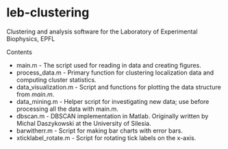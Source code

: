 leb-clustering
==============

Clustering and analysis software for the Laboratory of Experimental Biophysics, EPFL

Contents
+ main.m - The script used for reading in data and creating figures.
+ process_data.m - Primary function for clustering localization data and computing cluster statistics.
+ data_visualization.m - Script and functions for plotting the data structure from *main.m*.
+ data_mining.m - Helper script for investigating new data; use before processing all the data with main.m.
+ dbscan.m - DBSCAN implementation in Matlab. Originally written by Michal Daszykowski at the University of Silesia.
+ barwitherr.m - Script for making bar charts with error bars.
+ xticklabel_rotate.m - Script for rotating tick labels on the x-axis.
